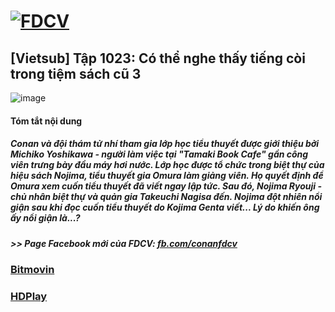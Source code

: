 # [![FDCV](https://user-images.githubusercontent.com/75318518/142803511-f5c20d56-47eb-4f2a-b63f-6b9b169c295b.png)](https://admin1509.github.io/fdcvteam.blogspot.com/)
## [Vietsub] Tập 1023: Có thể nghe thấy tiếng còi trong tiệm sách cũ 3
![image](https://user-images.githubusercontent.com/75318518/143810766-250f020c-b708-40d2-86c1-1025f990aa4e.png)

#### Tóm tắt nội dung
##### Conan và đội thám tử nhí tham gia lớp học tiểu thuyết được giới thiệu bởi Michiko Yoshikawa - người làm việc tại "Tamaki Book Cafe" gần công viên trưng bày đầu máy hơi nước. Lớp học được tổ chức trong biệt thự của hiệu sách Nojima, tiểu thuyết gia Omura làm giảng viên. Họ quyết định để Omura xem cuốn tiểu thuyết đã viết ngay lập tức. Sau đó, Nojima Ryouji - chủ nhân biệt thự và quản gia Takeuchi Nagisa đến. Nojima đột nhiên nổi giận sau khi đọc cuốn tiểu thuyết do Kojima Genta viết... Lý do khiến ông ấy nổi giận là...?
##### >> Page Facebook mới của FDCV: [fb.com/conanfdcv](https://fb.com/conanfdcv)
### [Bitmovin](https://bitmovin.com/demos/stream-test?format=hls&manifest=https://raw.githubusercontent.com/admin1509/admin1509/main/video-5b.gapo.vn/videos/results/010303e3-2d2e-434b-8dea-27e6acebd926/720p/file.m3u8)
### [HDPlay](https://hdplay.se/?HLSP2P=https://raw.githubusercontent.com/admin1509/admin1509/main/video-5b.gapo.vn/videos/results/010303e3-2d2e-434b-8dea-27e6acebd926/720p/file.m3u8)
